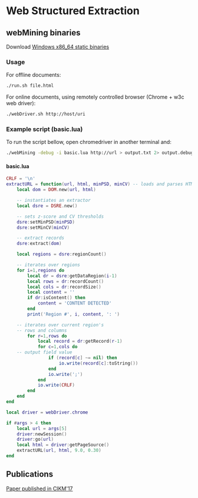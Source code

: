 # Web Structured Extraction

## webMining binaries

Download [Windows x86_64 static binaries](https://drive.google.com/file/d/1ponUQXFyFTiuQ05dqfWPlIW0JtAl06va/view?usp=sharing)

### Usage

For offline documents:
```bash
./run.sh file.html
```

For online documents, using remotely controlled browser (Chrome + w3c web driver):
```bash
./webDriver.sh http://host/uri
```

### Example script (basic.lua)

To run the script bellow, open chromedriver in another terminal and:
```bash
./webMining -debug -i basic.lua http://url > output.txt 2> output.debug.txt
```

#### basic.lua
```lua
CRLF = '\n'
extractURL = function(url, html, minPSD, minCV) -- loads and parses HTML into a DOM tree 
	local dom = DOM.new(url, html)

	-- instantiates an extractor
	local dsre = DSRE.new() 

	-- sets z-score and CV thresholds
	dsre:setMinPSD(minPSD)
	dsre:setMinCV(minCV)

	-- extract records
	dsre:extract(dom)

	local regions = dsre:regionCount()

	-- iterates over regions
	for i=1,regions do
		local dr = dsre:getDataRegion(i-1)
		local rows = dr:recordCount()
		local cols = dr:recordSize()
		local content = ''
		if dr:isContent() then
			content = 'CONTENT DETECTED'
		end
		print('Region #', i, content, ': ')

	-- iterates over current region's
	-- rows and columns
		for r=1,rows do  
			local record = dr:getRecord(r-1)
			for c=1,cols do
	-- output field value
				if (record[c] ~= nil) then
					io.write(record[c]:toString())
				end
				io.write(';')
			end
			io.write(CRLF)
		end
	end
end

local driver = webDriver.chrome

if #args > 4 then
	local url = args[5]
	driver:newSession()
	driver:go(url)
	local html = driver:getPageSource()
	extractURL(url, html, 9.0, 0.30)
end
```

## Publications
[Paper published in CIKM'17]( https://www.researchgate.net/profile/Roberto_Velloso/publication/320882865_Extracting_Records_from_the_Web_Using_a_Signal_Processing_Approach/links/5a02ed2caca2720c3263ab7b/Extracting-Records-from-the-Web-Using-a-Signal-Processing-Approach.pdf)

